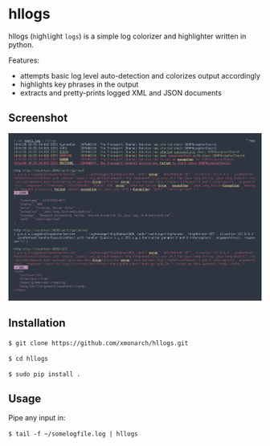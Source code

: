 # hllogs

hllogs (`h`igh`l`ight `logs`) is a simple log colorizer and highlighter written in python.

Features:
- attempts basic log level auto-detection and colorizes output accordingly
- highlights key phrases in the output
- extracts and pretty-prints logged XML and JSON documents

## Screenshot

![Sample](/screenshots/sample.png)

## Installation

`$ git clone https://github.com/xmonarch/hllogs.git`

`$ cd hllogs`

`$ sudo pip install .`

## Usage

Pipe any input in:

`$ tail -f ~/somelogfile.log | hllogs`
